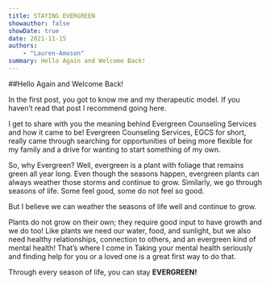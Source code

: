 ```yaml
---
title: STAYING EVERGREEN
showauthor: false
showDate: true
date: 2021-11-15
authors:
    - "Lauren-Amason"
summary: Hello Again and Welcome Back!
---
```


##Hello Again and Welcome Back!

In the first post, you got to know me and my therapeutic model. If you haven’t read that post I recommend going here. 

I get to share with you the meaning behind Evergreen Counseling Services and how it came to be! Evergreen Counseling Services, EGCS for short, really came through searching for opportunities of being more flexible for my family and a drive for wanting to start something of my own.

 So, why Evergreen? Well, evergreen is a plant with foliage that remains green all year long. Even though the seasons happen, evergreen plants can always weather those storms and continue to grow. Similarly, we go through seasons of life. Some feel good, some do not feel so good.

But I believe we can weather the seasons of life well and continue to grow.

Plants do not grow on their own; they require good input to have growth and we do too! Like plants we need our water, food, and sunlight, but we also need healthy relationships, connection to others, and an evergreen kind of mental health! That’s where I come in Taking your mental health seriously and finding help for you or a loved one is a great first way to do that.

Through every season of life, you can stay **EVERGREEN!**

